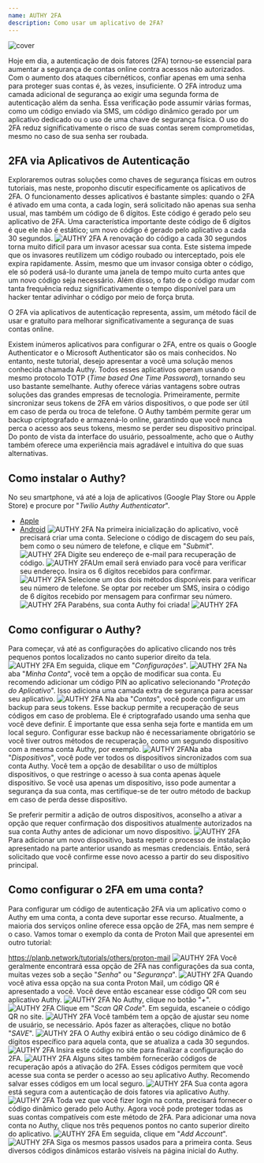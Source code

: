 ```yaml
---
name: AUTHY 2FA
description: Como usar um aplicativo de 2FA?
---
```

![cover](assets/cover.webp)

Hoje em dia, a autenticação de dois fatores (2FA) tornou-se essencial para aumentar a segurança de contas online contra acessos não autorizados. Com o aumento dos ataques cibernéticos, confiar apenas em uma senha para proteger suas contas é, às vezes, insuficiente. O 2FA introduz uma camada adicional de segurança ao exigir uma segunda forma de autenticação além da senha. Essa verificação pode assumir várias formas, como um código enviado via SMS, um código dinâmico gerado por um aplicativo dedicado ou o uso de uma chave de segurança física. O uso do 2FA reduz significativamente o risco de suas contas serem comprometidas, mesmo no caso de sua senha ser roubada.

## 2FA via Aplicativos de Autenticação

Exploraremos outras soluções como chaves de segurança físicas em outros tutoriais, mas neste, proponho discutir especificamente os aplicativos de 2FA. O funcionamento desses aplicativos é bastante simples: quando o 2FA é ativado em uma conta, a cada login, será solicitado não apenas sua senha usual, mas também um código de 6 dígitos. Este código é gerado pelo seu aplicativo de 2FA. Uma característica importante deste código de 6 dígitos é que ele não é estático; um novo código é gerado pelo aplicativo a cada 30 segundos.
![AUTHY 2FA](assets/notext/01.webp)
A renovação do código a cada 30 segundos torna muito difícil para um invasor acessar sua conta. Este sistema impede que os invasores reutilizem um código roubado ou interceptado, pois ele expira rapidamente. Assim, mesmo que um invasor consiga obter o código, ele só poderá usá-lo durante uma janela de tempo muito curta antes que um novo código seja necessário. Além disso, o fato de o código mudar com tanta frequência reduz significativamente o tempo disponível para um hacker tentar adivinhar o código por meio de força bruta.

O 2FA via aplicativos de autenticação representa, assim, um método fácil de usar e gratuito para melhorar significativamente a segurança de suas contas online.

Existem inúmeros aplicativos para configurar o 2FA, entre os quais o Google Authenticator e o Microsoft Authenticator são os mais conhecidos. No entanto, neste tutorial, desejo apresentar a você uma solução menos conhecida chamada Authy. Todos esses aplicativos operam usando o mesmo protocolo TOTP (*Time based One Time Password*), tornando seu uso bastante semelhante.
Authy oferece várias vantagens sobre outras soluções das grandes empresas de tecnologia. Primeiramente, permite sincronizar seus tokens de 2FA em vários dispositivos, o que pode ser útil em caso de perda ou troca de telefone. O Authy também permite gerar um backup criptografado e armazená-lo online, garantindo que você nunca perca o acesso aos seus tokens, mesmo se perder seu dispositivo principal. Do ponto de vista da interface do usuário, pessoalmente, acho que o Authy também oferece uma experiência mais agradável e intuitiva do que suas alternativas.

## Como instalar o Authy?

No seu smartphone, vá até a loja de aplicativos (Google Play Store ou Apple Store) e procure por "*Twilio Authy Authenticator*".

- [Apple](https://apps.apple.com/us/app/twilio-authy/id494168017)
- [Android](https://play.google.com/store/apps/details?id=com.authy.authy)
![AUTHY 2FA](assets/notext/02.webp)
Na primeira inicialização do aplicativo, você precisará criar uma conta. Selecione o código de discagem do seu país, bem como o seu número de telefone, e clique em "*Submit*".
![AUTHY 2FA](assets/notext/03.webp)
Digite seu endereço de e-mail para recuperação de código.
![AUTHY 2FA](assets/notext/04.webp)Um email será enviado para você para verificar seu endereço. Insira os 6 dígitos recebidos para confirmar.
![AUTHY 2FA](assets/notext/05.webp)
Selecione um dos dois métodos disponíveis para verificar seu número de telefone. Se optar por receber um SMS, insira o código de 6 dígitos recebido por mensagem para confirmar seu número.
![AUTHY 2FA](assets/notext/06.webp)
Parabéns, sua conta Authy foi criada!
![AUTHY 2FA](assets/notext/07.webp)
## Como configurar o Authy?

Para começar, vá até as configurações do aplicativo clicando nos três pequenos pontos localizados no canto superior direito da tela.
![AUTHY 2FA](assets/notext/08.webp)
Em seguida, clique em "*Configurações*".
![AUTHY 2FA](assets/notext/09.webp)
Na aba "*Minha Conta*", você tem a opção de modificar sua conta. Eu recomendo adicionar um código PIN ao aplicativo selecionando "*Proteção do Aplicativo*". Isso adiciona uma camada extra de segurança para acessar seu aplicativo.
![AUTHY 2FA](assets/notext/10.webp)
Na aba "*Contas*", você pode configurar um backup para seus tokens. Esse backup permite a recuperação de seus códigos em caso de problema. Ele é criptografado usando uma senha que você deve definir. É importante que essa senha seja forte e mantida em um local seguro. Configurar esse backup não é necessariamente obrigatório se você tiver outros métodos de recuperação, como um segundo dispositivo com a mesma conta Authy, por exemplo.
![AUTHY 2FA](assets/notext/11.webp)Na aba "*Dispositivos*", você pode ver todos os dispositivos sincronizados com sua conta Authy. Você tem a opção de desabilitar o uso de múltiplos dispositivos, o que restringe o acesso à sua conta apenas àquele dispositivo. Se você usa apenas um dispositivo, isso pode aumentar a segurança da sua conta, mas certifique-se de ter outro método de backup em caso de perda desse dispositivo.

Se preferir permitir a adição de outros dispositivos, aconselho a ativar a opção que requer confirmação dos dispositivos atualmente autorizados na sua conta Authy antes de adicionar um novo dispositivo.
![AUTHY 2FA](assets/notext/12.webp)
Para adicionar um novo dispositivo, basta repetir o processo de instalação apresentado na parte anterior usando as mesmas credenciais. Então, será solicitado que você confirme esse novo acesso a partir do seu dispositivo principal.

## Como configurar o 2FA em uma conta?

Para configurar um código de autenticação 2FA via um aplicativo como o Authy em uma conta, a conta deve suportar esse recurso. Atualmente, a maioria dos serviços online oferece essa opção de 2FA, mas nem sempre é o caso. Vamos tomar o exemplo da conta de Proton Mail que apresentei em outro tutorial:

https://planb.network/tutorials/others/proton-mail
![AUTHY 2FA](assets/notext/13.webp)
Você geralmente encontrará essa opção de 2FA nas configurações da sua conta, muitas vezes sob a seção "*Senha*" ou "*Segurança*".
![AUTHY 2FA](assets/notext/14.webp)
Quando você ativa essa opção na sua conta Proton Mail, um código QR é apresentado a você. Você deve então escanear esse código QR com seu aplicativo Authy.
![AUTHY 2FA](assets/notext/15.webp)
No Authy, clique no botão "*+*".
![AUTHY 2FA](assets/notext/16.webp)
Clique em "*Scan QR Code*". Em seguida, escaneie o código QR no site. ![AUTHY 2FA](assets/notext/17.webp)
Você também tem a opção de ajustar seu nome de usuário, se necessário. Após fazer as alterações, clique no botão "*SAVE*".
![AUTHY 2FA](assets/notext/18.webp)
O Authy exibirá então o seu código dinâmico de 6 dígitos específico para aquela conta, que se atualiza a cada 30 segundos.
![AUTHY 2FA](assets/notext/19.webp)
Insira este código no site para finalizar a configuração do 2FA.
![AUTHY 2FA](assets/notext/20.webp)
Alguns sites também fornecerão códigos de recuperação após a ativação do 2FA. Esses códigos permitem que você acesse sua conta se perder o acesso ao seu aplicativo Authy. Recomendo salvar esses códigos em um local seguro.
![AUTHY 2FA](assets/notext/21.webp) Sua conta agora está segura com a autenticação de dois fatores via aplicativo Authy.
![AUTHY 2FA](assets/notext/22.webp)
Toda vez que você fizer login na conta, precisará fornecer o código dinâmico gerado pelo Authy. Agora você pode proteger todas as suas contas compatíveis com este método de 2FA. Para adicionar uma nova conta no Authy, clique nos três pequenos pontos no canto superior direito do aplicativo.
![AUTHY 2FA](assets/notext/23.webp)
Em seguida, clique em "*Add Account*".
![AUTHY 2FA](assets/notext/24.webp)
Siga os mesmos passos usados para a primeira conta. Seus diversos códigos dinâmicos estarão visíveis na página inicial do Authy.